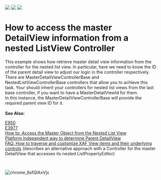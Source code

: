 <!-- default badges list -->
![](https://img.shields.io/endpoint?url=https://codecentral.devexpress.com/api/v1/VersionRange/128586932/22.2.5%2B)
[![](https://img.shields.io/badge/Open_in_DevExpress_Support_Center-FF7200?style=flat-square&logo=DevExpress&logoColor=white)](https://supportcenter.devexpress.com/ticket/details/E1012)
[![](https://img.shields.io/badge/📖_How_to_use_DevExpress_Examples-e9f6fc?style=flat-square)](https://docs.devexpress.com/GeneralInformation/403183)
<!-- default badges end -->
# How to access the master DetailView information from a nested ListView Controller


<p>This example shows how retrieve master detail view information from the controller for the nested list view. In particular, here we need to know the ID of the parent detail view to adjust our logic in the controller respectively.<br> There are MasterDetailViewControllerBase and NestedListViewControllerBase controllers that allow you to achieve this task. Your should inherit your controllers for nested list views from the last base controller, if you want to have a MasterDetailViewId for them.<br> In this instance, the MasterDetailViewControllerBase will provide the required parent view ID for it.<br><br><strong>See Also:</strong></p>
<p>
<a href="https://github.com/DevExpress-Examples/how-to-access-the-master-object-from-the-nested-list-view-e950">E950</a><br>
<a href="https://github.com/DevExpress-Examples/how-to-access-a-nested-listview-from-the-parent-detailviews-controller-and-vice-versa-e3977">E3977</a><br>
<a href="http://documentation.devexpress.com/#Xaf/CustomDocument3161">How to: Access the Master Object from the Nested List View</a><br> <a href="https://www.devexpress.com/Support/Center/p/Q138613">Platform Independent way to determine Parent DetailView</a><br>
<a href="https://www.devexpress.com/Support/Center/p/KA18895">FAQ: How to traverse and customize XAF View items and their underlying controls</a> (describes an alternative approach with a Controller for the master DetailView that accesses its nested ListPropertyEditor)</p>

<br/>

![chrome_6sfQlAxVjx](https://user-images.githubusercontent.com/14300209/232497611-742c1cb4-6b9e-4a7c-9236-15fa4f20de0b.gif)


